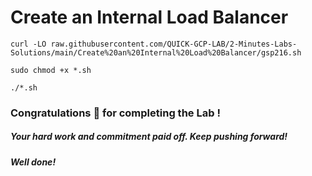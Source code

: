 # Create an Internal Load Balancer 
```
curl -LO raw.githubusercontent.com/QUICK-GCP-LAB/2-Minutes-Labs-Solutions/main/Create%20an%20Internal%20Load%20Balancer/gsp216.sh

sudo chmod +x *.sh

./*.sh
```

### Congratulations 🎉 for completing the Lab !

##### *Your hard work and commitment paid off. Keep pushing forward!*

#### *Well done!*
